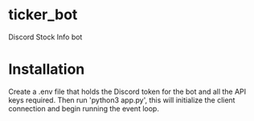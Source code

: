 # ticker_bot
Discord Stock Info bot

# Installation
Create a .env file that holds the Discord token for the bot
and all the API keys required. 
Then run 'python3 app.py', this will initialize the client
connection and begin running the event loop. 
